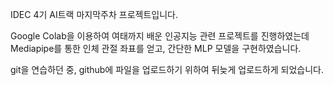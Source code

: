 IDEC 4기 AI트랙 마지막주차 프로젝트입니다.

Google Colab을 이용하여 여태까지 배운 인공지능 관련 프로젝트를 진행하였는데 Mediapipe를 통한 인체 관절 좌표를 얻고, 간단한 MLP 모델을 구현하였습니다.

git을 연습하던 중, github에 파일을 업로드하기 위하여 뒤늦게 업로드하게 되었습니다.
